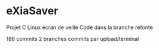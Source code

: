 # eXiaSaver
Projet C Linux écran de veille
Code dans la branche refonte


186 commits
2 branches
commits par upload/terminal
